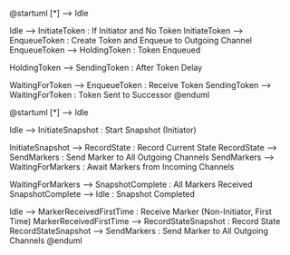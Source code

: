 
@startuml
[*] --> Idle

Idle --> InitiateToken : If Initiator and No Token
InitiateToken --> EnqueueToken : Create Token and Enqueue to Outgoing Channel
EnqueueToken --> HoldingToken : Token Enqueued

HoldingToken --> SendingToken : After Token Delay

WaitingForToken --> EnqueueToken : Receive Token
SendingToken --> WaitingForToken : Token Sent to Successor
@enduml



@startuml
[*] --> Idle

Idle --> InitiateSnapshot : Start Snapshot (Initiator)

InitiateSnapshot --> RecordState : Record Current State
RecordState --> SendMarkers : Send Marker to All Outgoing Channels
SendMarkers --> WaitingForMarkers : Await Markers from Incoming Channels

WaitingForMarkers --> SnapshotComplete : All Markers Received
SnapshotComplete --> Idle : Snapshot Completed

Idle --> MarkerReceivedFirstTime : Receive Marker (Non-Initiator, First Time)
MarkerReceivedFirstTime --> RecordStateSnapshot : Record State
RecordStateSnapshot --> SendMarkers : Send Marker to All Outgoing Channels
@enduml
